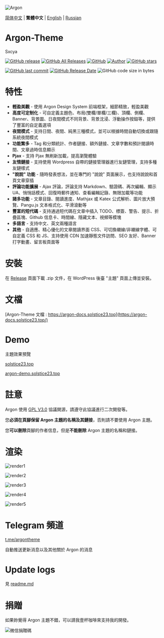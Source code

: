 ![Argon](https://cdn.jsdelivr.net/gh/solstice23/cdn@master/argon_new_animate.svg)

[简体中文](README.md) | **繁體中文** | [English](README_en.md) | [Russian](README_ru.md)

# Argon-Theme
Sxcya

[![GitHub release](https://img.shields.io/github/v/release/solstice23/argon-theme?color=%235e72e4&style=for-the-badge)](https://github.com/solstice23/argon-theme/releases) [![GitHub All Releases](https://img.shields.io/github/downloads/solstice23/argon-theme/total?style=for-the-badge)](https://github.com/solstice23/argon-theme/releases) [![GitHub](https://img.shields.io/github/license/solstice23/argon-theme?color=blue&style=for-the-badge)](https://github.com/solstice23/argon-theme/blob/master/LICENSE) [![Author]( https://img.shields.io/badge/author-solstice23-yellow?style=for-the-badge)](https://github.com/solstice23) [![GitHub stars](https://img.shields.io/github/stars/solstice23/argon-theme?color=ff69b4&style=for-the-badge)](https://github.com/solstice23/argon-theme/stargazers)

[![GitHub last commit](https://img.shields.io/github/last-commit/solstice23/argon-theme?style=flat-square)](https://github.com/solstice23/argon-theme/commits/master) [![GitHub Release Date](https://img.shields.io/github/release-date/solstice23/argon-theme?style=flat-square)](https://github.com/solstice23/argon-theme/releases) ![GitHub code size in bytes](https://img.shields.io/github/languages/code-size/solstice23/argon-theme?style=flat-square)

# 特性

+ **輕盈美觀** - 使用 Argon Design System 前端框架，細節精致，輕盈美觀
+ **高度可定制化** - 可自定義主題色、布局(雙欄/單欄/三欄)、頂欄、側欄、Banner、背景圖、日夜間模式不同背景、背景沈浸、浮動操作按鈕等，提供了豐富的自定義選項
+ **夜間模式** - 支持日間、夜間、純黑三種模式，並可以根據時間自動切換或跟隨系統夜間模式
+ **功能繁多** - Tag 和分類統計、作者鏈接、額外鏈接、文章字數和預計閱讀時間、文章過時信息顯示
+ **Pjax** - 支持 Pjax 無刷新加載，提高瀏覽體驗
+ **友情鏈接** - 支持使用 Wordpress 自帶的鏈接管理器進行友鏈管理，支持多種友鏈樣式
+ **"說說" 功能** - 隨時發表想法，並在專門的 "說說" 頁面展示，也支持說說和首頁文章穿插
+ **評論功能擴展** - Ajax 評論，評論支持 Markdown、驗證碼、再次編輯、顯示 UA、悄悄話模式、回復時郵件通知、查看編輯記錄、無限加載等功能
+ **諸多功能** - 文章目錄、閱讀進度、Mathjax 或 Katex 公式解析、圖片放大預覽、Pangu.js 文本格式化、平滑滾動等
+ **豐富的短代碼** - 支持通過短代碼在文章中插入 TODO、標簽、警告、提示、折疊區塊、Github 信息卡、時間線、隱藏文本、視頻等模塊
+ **多語言** - 支持中文、英文兩種語言
+ **其他** - 自適應、精心優化的文章閱讀界面 CSS、可切換襯線/非襯線字體、可自定義 CSS 和 JS、支持使用 CDN 加速靜態文件訪問、SEO 友好、Banner 打字動畫、留言板頁面等

# 安裝

在 [Release](https://github.com/solstice23/argon-theme/releases) 頁面下載 .zip 文件，在 WordPress 後臺 "主題" 頁面上傳並安裝。

# 文檔

[Argon-Theme 文檔 : https://argon-docs.solstice23.top](https://argon-docs.solstice23.top/)

# Demo

主題效果預覽

[solstice23.top](https://solstice23.top)

[argon-demo.solstice23.top](http://argon-demo.solstice23.top)

# 註意

Argon 使用 [GPL V3.0](https://github.com/solstice23/argon-theme/blob/master/LICENSE) 協議開源，請遵守此協議進行二次開發等。

您**必須在頁腳保留 Argon 主題的名稱及其鏈接**，否則請不要使用 Argon 主題。

您**可以刪除**頁腳的作者信息，但是**不能刪除** Argon 主題的名稱和鏈接。

# 渲染

![render1](https://cdn.jsdelivr.net/gh/solstice23/cdn@master/argon-render-small-1.jpg)

![render2](https://cdn.jsdelivr.net/gh/solstice23/cdn@master/argon-render-small-2.jpg)

![render3](https://cdn.jsdelivr.net/gh/solstice23/cdn@master/argon-render-small-3.jpg)

![render4](https://cdn.jsdelivr.net/gh/solstice23/cdn@master/argon-render-small-4.jpg)

![render5](https://cdn.jsdelivr.net/gh/solstice23/cdn@master/argon-render-small-5.jpg)

# Telegram 頻道
[t.me/argontheme](https://t.me/argontheme)

自動推送更新消息以及其他關於 Argon 的消息

# Update logs

見 [readme.md](https://github.com/solstice23/argon-theme#%E6%9B%B4%E6%96%B0%E6%97%A5%E5%BF%97)

# 捐贈
如果妳覺得 Argon 主題不錯，可以請我壹杯咖啡來支持我的開發。

![微信捐贈碼](https://img.solstice23.top/2020/03/07/fc4b804bf938b.png)
